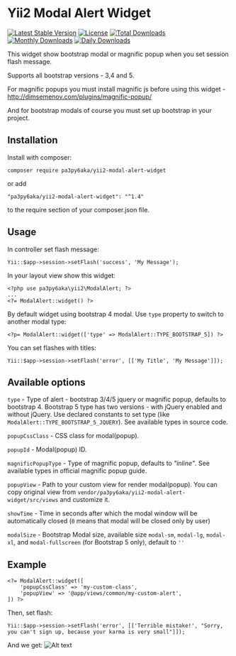 Yii2 Modal Alert Widget
=======================

[![Latest Stable Version](https://img.shields.io/packagist/v/pa3py6aka/yii2-modal-alert-widget.svg)](https://packagist.org/packages/pa3py6aka/yii2-modal-alert-widget)
[![License](https://poser.pugx.org/pa3py6aka/yii2-modal-alert-widget/license)](https://packagist.org/packages/pa3py6aka/yii2-modal-alert-widget)
[![Total Downloads](https://poser.pugx.org/pa3py6aka/yii2-modal-alert-widget/downloads)](https://packagist.org/packages/pa3py6aka/yii2-modal-alert-widget)
[![Monthly Downloads](https://poser.pugx.org/pa3py6aka/yii2-modal-alert-widget/d/monthly)](https://packagist.org/packages/pa3py6aka/yii2-modal-alert-widget)
[![Daily Downloads](https://poser.pugx.org/pa3py6aka/yii2-modal-alert-widget/d/daily)](https://packagist.org/packages/pa3py6aka/yii2-modal-alert-widget)

This widget show bootstrap modal or magnific popup when you set session flash message.

Supports all bootstrap versions - 3,4 and 5.

For magnific popups you must install magnific js before using this widget - http://dimsemenov.com/plugins/magnific-popup/

And for bootstrap modals of course you must set up bootstrap in your project.

Installation
------------
Install with composer:
```
composer require pa3py6aka/yii2-modal-alert-widget
```
or add
```
"pa3py6aka/yii2-modal-alert-widget": "^1.4"
```
to the require section of your composer.json file.

Usage
-----
In controller set flash message:
```
Yii::$app->session->setFlash('success', 'My Message');
```
In your layout view show this widget:
```
<?php use pa3py6aka\yii2\ModalAlert; ?>
...
<?= ModalAlert::widget() ?>
```
By default widget using bootstrap 4 modal. Use `type` property to switch to another modal type:
```
<?p= ModalAlert::widget(['type' => ModalAlert::TYPE_BOOTSTRAP_5]) ?>
```
You can set flashes with titles:
```
Yii::$app->session->setFlash('error', [['My Title', 'My Message']]);
```
Available options
-----------------
`type` - Type of alert - bootstrap 3/4/5 jquery or magnific popup, defaults to bootstrap 4. 
         Bootstrap 5 type has two versions - with jQuery enabled and without jQuery.
         Use declared constants to set type (like `ModalAlert::TYPE_BOOTSTRAP_5_JQUERY`). 
         See available types in source code.

`popupCssClass` - CSS class for modal(popup).

`popupId` - Modal(popup) ID.

`magnificPopupType` - Type of magnific popup, defaults to _"inline"_. See available types in official magnific popup guide.

`popupView` - Path to your custom view for render modal(popup). You can copy original view from `vendor/pa3py6aka/yii2-modal-alert-widget/src/views` and customize it.

`showTime` - Time in seconds after which the modal window will be automatically closed (`0` means that modal will be closed only by user)

`modalSize` - Bootstrap Modal size, available size `modal-sm`, `modal-lg`, `modal-xl`, and `modal-fullscreen` (for Bootstrap 5 only), default to `''`

Example
-------
```
<?= ModalAlert::widget([
    'popupCssClass' => 'my-custom-class',
    'popupView' => '@app/views/common/my-custom-alert',
]) ?>
```
Then, set flash:
```
Yii::$app->session->setFlash('error', [['Terrible mistake!', "Sorry, you can't sign up, because your karma is very small"]]);
```
And we get:
![Alt text](http://res.cloudinary.com/pa3py6aka/image/upload/v1510873911/example-screen_dzqvko.png "Example modal")
